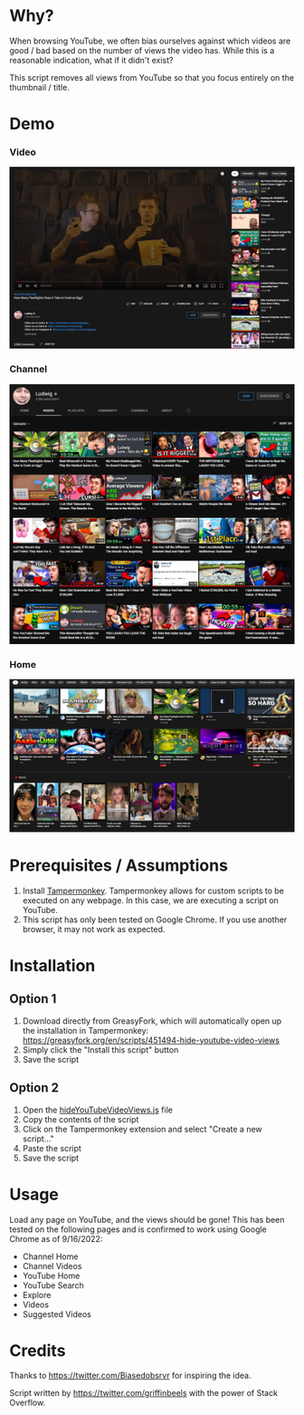# Why?
When browsing YouTube, we often bias ourselves against which videos are good / bad based on the number of views the video has. While this is a reasonable indication, what if it didn't exist? 

This script removes all views from YouTube so that you focus entirely on the thumbnail / title.

# Demo

### Video
![exampleVideoNoViews](https://raw.githubusercontent.com/griffinbeels/hide-youtube-video-views/main/exampleVideoNoViews.png)

### Channel
![exampleChannelNoViews](https://raw.githubusercontent.com/griffinbeels/hide-youtube-video-views/main/exampleChannelNoViews.png)

### Home
![exampleHomeNoViews](https://raw.githubusercontent.com/griffinbeels/hide-youtube-video-views/main/exampleHomeNoViews.png)

# Prerequisites / Assumptions
1. Install [Tampermonkey](https://www.tampermonkey.net/). Tampermonkey allows for custom scripts to be executed on any webpage. In this case, we are executing a script on YouTube.
2. This script has only been tested on Google Chrome. If you use another browser, it may not work as expected.

# Installation
## Option 1
1. Download directly from GreasyFork, which will automatically open up the installation in Tampermonkey: https://greasyfork.org/en/scripts/451494-hide-youtube-video-views
2. Simply click the "Install this script" button
3. Save the script

## Option 2
1. Open the [hideYouTubeVideoViews.js](https://github.com/griffinbeels/hide-youtube-video-views/blob/main/hideYouTubeVideoViews.js) file
2. Copy the contents of the script
3. Click on the Tampermonkey extension and select "Create a new script..."
4. Paste the script
5. Save the script

# Usage
Load any page on YouTube, and the views should be gone! This has been tested on the following pages and is confirmed to work using Google Chrome as of 9/16/2022:
 * Channel Home
 * Channel Videos
 * YouTube Home
 * YouTube Search
 * Explore
 * Videos
 * Suggested Videos
 
 # Credits
 Thanks to https://twitter.com/Biasedobsrvr for inspiring the idea.
 
 Script written by https://twitter.com/griffinbeels with the power of Stack Overflow.
